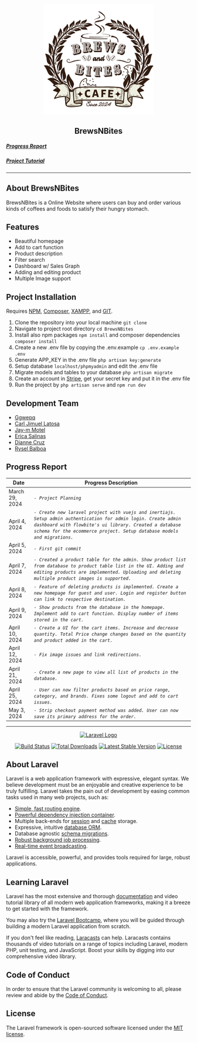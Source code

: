 <p align="center"><a href="https://github.com/Ggwepq/BrewsNBites"><img src="https://github.com/Ggwepq/BrewsNBites/blob/master/public/logo/logo.png" width="300" alt="BrewsNBites Logo"></a></p>
<h2 align="center">BrewsNBites
    <h5><a href="https://drive.google.com/drive/folders/17vUbd_6jOOV59mbV9A3v0VVJblqdjN59">Progress Report</a></h5>
    <h5><a href="https://www.youtube.com/playlist?list=PLRQ1njZomKvE4XJQjdrYuyKMw6-0-6e6x">Project Tutorial</a></h5></h2>

***

## About BrewsNBites
BrewsNBites is a Online Website where users can buy and order various kinds of coffees and foods to satisfy their hungry stomach.

## Features
- Beautiful homepage
- Add to cart function
- Product description
- Filter search
- Dashboard w/ Sales Graph
- Adding and editing product
- Multiple Image support

## Project Installation

Requires [NPM](https://nodejs.org/en), [Composer](https://getcomposer.org/download/), [XAMPP](https://www.apachefriends.org/download.html), and [GIT](https://git-scm.com/downloads).

1. Clone the repository into your local machine ```git clone```
2. Navigate to project root directory ```cd BrewsNBites```
3. Install also npm packages ```npm install``` and composer dependencies ```composer install```
4. Create a new .env file by copying the .env.example ```cp .env.example .env```
5. Generate APP_KEY in the .env file ```php artisan key:generate```
6. Setup database ```localhost/phpmyadmin``` and edit the .env file
7. Migrate models and tables to your database ```php artisan migrate```
8. Create an account in [Stripe](https://stripe.com/), get your secret key and put it in the .env file
9. Run the project by ```php artisan serve``` and ```npm run dev```

## Development Team
- [Ggwepq](https://github.com/Ggwepq)
- [Carl Jimuel Latosa](https://github.com/Carllatosa)
- [Jay-m Motel](https://www.facebook.com/jay.cabotaje.7)
- [Erica Salinas](https://www.facebook.com/ericasalinas912)
- [Dianne Cruz](https://www.facebook.com/Crzdeyyy)
- [Rysel Balboa](https://www.facebook.com/m28a1barrethttps://github.com/Carllatosa)

## Progress Report

| Date	|	Progress Description	|
|----------------|-------------------------------|
| March 29, 2024 | *``- Project Planning 	``*		 |
| April 4, 2024  | *``- Create new laravel project with vuejs and inertiajs. Setup admin authentication for admin login. Create admin dashboard with flowbite's ui library. Created a database schema for the ecommerce project. Setup database models and migrations. ``*
| April 5, 2024 | *``- First git commit``* |
| April 7, 2024 | *``- Created a product table for the admin. Show product list from database to product table list in the UI. Adding and editing products are implemented. Uploading and deleting multiple product images is supported.``*
| April 8, 2024 | *``- Feature of deleting products is implemented. Create a new homepage for guest and user. Login and register button can link to respective destination.``*
| April 9, 2024 | *``- Show products from the database in the homepage. Implement add to cart function. Display number of items stored in the cart.``*
| April 10, 2024 | *``- Create a UI for the cart items. Increase and decrease quantity. Total Price change changes based on the quantity and product added in the cart.``*
| April 12, 2024 | *``- Fix image issues and link redirections.``*
| April 21, 2024 | *``- Create a new page to view all list of products in the database.``*
| April 25, 2024 | *``- User can now filter products based on price range, category, and brands. Fixes some logout and add to cart issues.``*
| May 3, 2024 | *``- Strip checkout payment method was added. User can now save its primary address for the order.``*

***

<p align="center"><a href="https://laravel.com" target="_blank"><img src="https://raw.githubusercontent.com/laravel/art/master/logo-lockup/5%20SVG/2%20CMYK/1%20Full%20Color/laravel-logolockup-cmyk-red.svg" width="400" alt="Laravel Logo"></a></p>

<p align="center">
<a href="https://github.com/laravel/framework/actions"><img src="https://github.com/laravel/framework/workflows/tests/badge.svg" alt="Build Status"></a>
<a href="https://packagist.org/packages/laravel/framework"><img src="https://img.shields.io/packagist/dt/laravel/framework" alt="Total Downloads"></a>
<a href="https://packagist.org/packages/laravel/framework"><img src="https://img.shields.io/packagist/v/laravel/framework" alt="Latest Stable Version"></a>
<a href="https://packagist.org/packages/laravel/framework"><img src="https://img.shields.io/packagist/l/laravel/framework" alt="License"></a>
</p>

## About Laravel

Laravel is a web application framework with expressive, elegant syntax. We believe development must be an enjoyable and creative experience to be truly fulfilling. Laravel takes the pain out of development by easing common tasks used in many web projects, such as:

- [Simple, fast routing engine](https://laravel.com/docs/routing).
- [Powerful dependency injection container](https://laravel.com/docs/container).
- Multiple back-ends for [session](https://laravel.com/docs/session) and [cache](https://laravel.com/docs/cache) storage.
- Expressive, intuitive [database ORM](https://laravel.com/docs/eloquent).
- Database agnostic [schema migrations](https://laravel.com/docs/migrations).
- [Robust background job processing](https://laravel.com/docs/queues).
- [Real-time event broadcasting](https://laravel.com/docs/broadcasting).

Laravel is accessible, powerful, and provides tools required for large, robust applications.

## Learning Laravel

Laravel has the most extensive and thorough [documentation](https://laravel.com/docs) and video tutorial library of all modern web application frameworks, making it a breeze to get started with the framework.

You may also try the [Laravel Bootcamp](https://bootcamp.laravel.com), where you will be guided through building a modern Laravel application from scratch.

If you don't feel like reading, [Laracasts](https://laracasts.com) can help. Laracasts contains thousands of video tutorials on a range of topics including Laravel, modern PHP, unit testing, and JavaScript. Boost your skills by digging into our comprehensive video library.


## Code of Conduct

In order to ensure that the Laravel community is welcoming to all, please review and abide by the [Code of Conduct](https://laravel.com/docs/contributions#code-of-conduct).

## License

The Laravel framework is open-sourced software licensed under the [MIT license](https://opensource.org/licenses/MIT).
